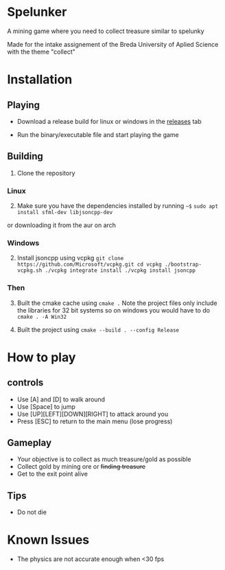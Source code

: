 # Spelunker
A mining game where you need to collect treasure similar to spelunky

Made for the intake assignement of the Breda University of Aplied Science
with the theme "collect"

# Installation

## Playing

- Download a release build for linux or windows in the [releases](https://github.com/Twenmod/Portfoliogame/releases) tab

- Run the binary/executable file and start playing the game

## Building

1. Clone the repository

### Linux

2. Make sure you have the dependencies installed by running
`~$` `sudo apt install sfml-dev libjsoncpp-dev`

or downloading it from the aur on arch

### Windows

2. Install jsoncpp using vcpkg
`
git clone https://github.com/Microsoft/vcpkg.git
cd vcpkg
./bootstrap-vcpkg.sh
./vcpkg integrate install
./vcpkg install jsoncpp
`
### Then

3. Built the cmake cache using `cmake .`
Note the project files only include the libraries for 32 bit systems so on windows you would have to do
`cmake . -A Win32`

4. Built the project using `cmake --build . --config Release`

# How to play

## controls
- Use [A] and [D] to walk around
- Use [Space] to jump
- Use [UP][LEFT][DOWN][RIGHT] to attack around you
- Press [ESC] to return to the main menu (lose progress)

## Gameplay
- Your objective is to collect as much treasure/gold as possible
- Collect gold by mining ore or ~~finding treasure~~
- Get to the exit point alive

## Tips
- Do not die

# Known Issues
- The physics are not accurate enough when <30 fps